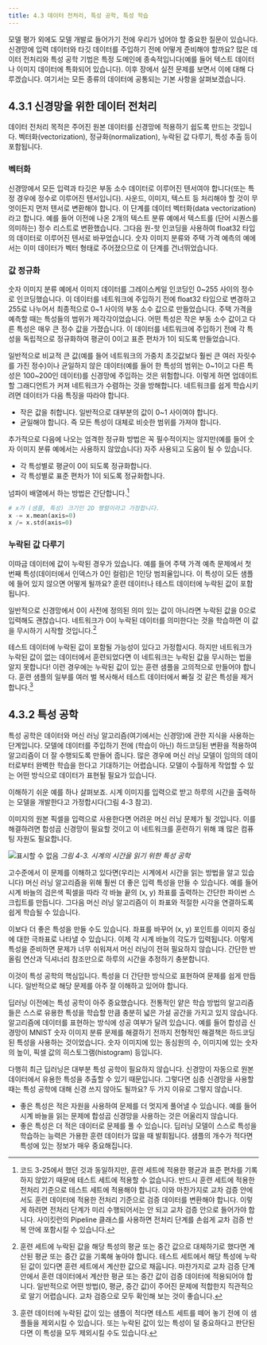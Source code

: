 ```yaml
---
title: 4.3 데이터 전처리, 특성 공학, 특성 학습
---
```


모델 평가 외에도 모델 개발로 들어가기 전에 우리가 넘어야 할 중요한 질문이 있습니다. 신경망에 입력 데이터와 타깃 데이터를 주입하기 전에 어떻게 준비해야 할까요? 많은 데이터 전처리와 특성 공학 기법은 특정 도메인에 종속적입니다(예를 들어 텍스트 데이터나 이미지 데이터에 특화되어 있습니다). 이후 장에서 실전 문제를 보면서 이에 대해 다루겠습니다. 여기서는 모든 종류의 데이터에 공통되는 기본 사항을 살펴보겠습니다.

## 4.3.1 신경망을 위한 데이터 전처리

데이터 전처리 목적은 주어진 원본 데이터를 신경망에 적용하기 쉽도록 만드는 것입니다. 벡터화(vectorization), 정규화(normalization), 누락된 값 다루기, 특성 추출 등이 포함됩니다.

### 벡터화

신경망에서 모든 입력과 타깃은 부동 소수 데이터로 이루어진 텐서여야 합니다(또는 특정 경우에 정수로 이루어진 텐서입니다). 사운드, 이미지, 텍스트 등 처리해야 할 것이 무엇이든지 먼저 텐서로 변환해야 합니다. 이 단계를 데이터 벡터화(data vectorization)라고 합니다. 예를 들어 이전에 나온 2개의 텍스트 분류 예에서 텍스트를 (단어 시퀀스를 의미하는) 정수 리스트로 변환했습니다. 그다음 원-핫 인코딩을 사용하여 float32 타입의 데이터로 이루어진 텐서로 바꾸었습니다. 숫자 이미지 분류와 주택 가격 예측의 예에서는 이미 데이터가 벡터 형태로 주어졌으므로 이 단계를 건너뛰었습니다.

### 값 정규화

숫자 이미지 분류 예에서 이미지 데이터를 그레이스케일 인코딩인 0~255 사이의 정수로 인코딩했습니다. 이 데이터를 네트워크에 주입하기 전에 float32 타입으로 변경하고 255로 나누어서 최종적으로 0~1 사이의 부동 소수 값으로 만들었습니다. 주택 가격을 예측할 때는 특성들의 범위가 제각각이었습니다. 어떤 특성은 작은 부동 소수 값이고 다른 특성은 매우 큰 정수 값을 가졌습니다. 이 데이터를 네트워크에 주입하기 전에 각 특성을 독립적으로 정규화하여 평균이 0이고 표준 편차가 1이 되도록 만들었습니다.

일반적으로 비교적 큰 값(예를 들어 네트워크의 가중치 초깃값보다 훨씬 큰 여러 자릿수를 가진 정수)이나 균일하지 않은 데이터(예를 들어 한 특성의 범위는 0~1이고 다른 특성은 100~200인 데이터)를 신경망에 주입하는 것은 위험합니다. 이렇게 하면 업데이트할 그래디언트가 커져 네트워크가 수렴하는 것을 방해합니다. 네트워크를 쉽게 학습시키려면 데이터가 다음 특징을 따라야 합니다.

- 작은 값을 취합니다. 일반적으로 대부분의 값이 0~1 사이여야 합니다.
- 균일해야 합니다. 즉 모든 특성이 대체로 비슷한 범위를 가져야 합니다.

추가적으로 다음에 나오는 엄격한 정규화 방법은 꼭 필수적이지는 않지만(예를 들어 숫자 이미지 분류 예에서는 사용하지 않았습니다) 자주 사용되고 도움이 될 수 있습니다.

- 각 특성별로 평균이 0이 되도록 정규화합니다.
- 각 특성별로 표준 편차가 1이 되도록 정규화합니다.

넘파이 배열에서 하는 방법은 간단합니다.[^1]

[^1]: 코드 3-25에서 했던 것과 동일하지만, 훈련 세트에 적용한 평균과 표준 편차를 기록하지 않았기 때문에 테스트 세트에 적용할 수 없습니다. 반드시 훈련 세트에 적용한 전처리 기준으로 테스트 세트에 적용해야 합니다. 이와 마찬가지로 교차 검증 안에서도 훈련 데이터에 적용한 전처리 기준으로 검증 데이터를 변환해야 합니다. 이렇게 하려면 전처리 단계가 미리 수행되어서는 안 되고 교차 검증 안으로 들어가야 합니다. 사이킷런의 Pipeline 클래스를 사용하면 전처리 단계를 손쉽게 교차 검증 반복 안에 포함시킬 수 있습니다.

```python
# x가 (샘플, 특성) 크기인 2D 행렬이라고 가정합니다.
x -= x.mean(axis=0)
x /= x.std(axis=0)
```

### 누락된 값 다루기

이따금 데이터에 값이 누락된 경우가 있습니다. 예를 들어 주택 가격 예측 문제에서 첫 번째 특성(데이터에서 인덱스가 0인 컬럼)은 1인당 범죄율입니다. 이 특성이 모든 샘플에 들어 있지 않으면 어떻게 될까요? 훈련 데이터나 테스트 데이터에 누락된 값이 포함됩니다.

일반적으로 신경망에서 0이 사전에 정의된 의미 있는 값이 아니라면 누락된 값을 0으로 입력해도 괜찮습니다. 네트워크가 0이 누락된 데이터를 의미한다는 것을 학습하면 이 값을 무시하기 시작할 것입니다.[^2]

[^2]: 훈련 세트에 누락된 값을 해당 특성의 평균 또는 중간 값으로 대체하기로 했다면 계산된 평균 또는 중간 값을 기록해 놓아야 합니다. 테스트 세트에서 해당 특성에 누락된 값이 있다면 훈련 세트에서 계산한 값으로 채웁니다. 마찬가지로 교차 검증 단계 안에서 훈련 데이터에서 계산한 평균 또는 중간 값이 검증 데이터에 적용되어야 합니다. 일반적으로 어떤 방법(0, 평균, 중간 값)이 주어진 문제에 적합한지 직관적으로 알기 어렵습니다. 교차 검증으로 모두 확인해 보는 것이 좋습니다.

테스트 데이터에 누락된 값이 포함될 가능성이 있다고 가정합시다. 하지만 네트워크가 누락된 값이 없는 데이터에서 훈련되었다면 이 네트워크는 누락된 값을 무시하는 법을 알지 못합니다! 이런 경우에는 누락된 값이 있는 훈련 샘플을 고의적으로 만들어야 합니다. 훈련 샘플의 일부를 여러 벌 복사해서 테스트 데이터에서 빠질 것 같은 특성을 제거합니다.[^3]

[^3]: 훈련 데이터에 누락된 값이 있는 샘플이 적다면 테스트 세트를 떼어 놓기 전에 이 샘플들을 제외시킬 수 있습니다. 또는 누락된 값이 있는 특성이 덜 중요하다고 판단된다면 이 특성을 모두 제외시킬 수도 있습니다.

## 4.3.2 특성 공학

특성 공학은 데이터와 머신 러닝 알고리즘(여기에서는 신경망)에 관한 지식을 사용하는 단계입니다. 모델에 데이터를 주입하기 전에 (학습이 아닌) 하드코딩된 변환을 적용하여 알고리즘이 더 잘 수행되도록 만들어 줍니다. 많은 경우에 머신 러닝 모델이 임의의 데이터로부터 완벽한 학습을 한다고 기대하기는 어렵습니다. 모델이 수월하게 작업할 수 있는 어떤 방식으로 데이터가 표현될 필요가 있습니다.

이해하기 쉬운 예를 하나 살펴보죠. 시계 이미지를 입력으로 받고 하루의 시간을 출력하는 모델을 개발한다고 가정합시다(그림 4-3 참고).

이미지의 원본 픽셀을 입력으로 사용한다면 어려운 머신 러닝 문제가 될 것입니다. 이를 해결하려면 합성곱 신경망이 필요할 것이고 이 네트워크를 훈련하기 위해 꽤 많은 컴퓨팅 자원도 필요합니다.

![표시할 수 없음](https://dpzbhybb2pdcj.cloudfront.net/chollet/Figures/04fig03.jpg)
_그림 4-3. 시계의 시간을 읽기 위한 특성 공학_

고수준에서 이 문제를 이해하고 있다면(우리는 시계에서 시간을 읽는 방법을 알고 있습니다) 머신 러닝 알고리즘을 위해 훨씬 더 좋은 입력 특성을 만들 수 있습니다. 예를 들어 시계 바늘의 검은색 픽셀을 따라 각 바늘 끝의 (x, y) 좌표를 출력하는 간단한 파이썬 스크립트를 만듭니다. 그다음 머신 러닝 알고리즘이 이 좌표와 적절한 시각을 연결하도록 쉽게 학습될 수 있습니다.

이보다 더 좋은 특성을 만들 수도 있습니다. 좌표를 바꾸어 (x, y) 포인트를 이미지 중심에 대한 극좌표로 나타낼 수 있습니다. 이제 각 시계 바늘의 각도가 입력됩니다. 이렇게 특성을 준비하면 문제가 너무 쉬워져서 머신 러닝이 전혀 필요하지 않습니다. 간단한 반올림 연산과 딕셔너리 참조만으로 하루의 시간을 추정하기 충분합니다.

이것이 특성 공학의 핵심입니다. 특성을 더 간단한 방식으로 표현하여 문제를 쉽게 만듭니다. 일반적으로 해당 문제를 아주 잘 이해하고 있어야 합니다.

딥러닝 이전에는 특성 공학이 아주 중요했습니다. 전통적인 얕은 학습 방법의 알고리즘들은 스스로 유용한 특성을 학습할 만큼 충분히 넓은 가설 공간을 가지고 있지 않습니다. 알고리즘에 데이터를 표현하는 방식에 성공 여부가 달려 있습니다. 예를 들어 합성곱 신경망이 MNIST 숫자 이미지 분류 문제를 해결하기 전까지 전형적인 해결책은 하드코딩된 특성을 사용하는 것이었습니다. 숫자 이미지에 있는 동심원의 수, 이미지에 있는 숫자의 높이, 픽셀 값의 히스토그램(histogram) 등입니다.

다행히 최근 딥러닝은 대부분 특성 공학이 필요하지 않습니다. 신경망이 자동으로 원본 데이터에서 유용한 특성을 추출할 수 있기 때문입니다. 그렇다면 심층 신경망을 사용할 때는 특성 공학에 대해 신경 쓰지 않아도 될까요? 두 가지 이유로 그렇지 않습니다.

- 좋은 특성은 적은 자원을 사용하여 문제를 더 멋지게 풀어낼 수 있습니다. 예를 들어 시계 바늘을 읽는 문제에 합성곱 신경망을 사용하는 것은 어울리지 않습니다.
- 좋은 특성은 더 적은 데이터로 문제를 풀 수 있습니다. 딥러닝 모델이 스스로 특성을 학습하는 능력은 가용한 훈련 데이터가 많을 때 발휘됩니다. 샘플의 개수가 적다면 특성에 있는 정보가 매우 중요해집니다.
